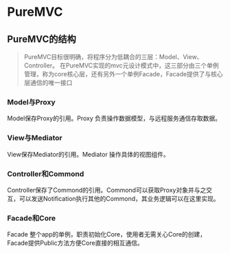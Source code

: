 # PureMVC
## PureMVC的结构 ##
> PureMVC目标很明确，将程序分为低耦合的三层：Model、View、Controller。
 在PureMVC实现的mvc元设计模式中，这三部分由三个单例管理，称为core核心层，还有另外一个单例Facade，Facade提供了与核心层通信的唯一接口
 
### Model与Proxy
Model保存Proxy的引用。Proxy 负责操作数据模型，与远程服务通信存取数据。
### View与Mediator
View保存Mediator的引用。Mediator 操作具体的视图组件。
### Controller和Commond
Controller保存了Commond的引用。Commond可以获取Proxy对象并与之交互，可以发送Notification执行其他的Commond，其业务逻辑可以在这里实现。
### Facade和Core
Facade 整个app的单例，职责初始化Core，使用者无需关心Core的创建，Facade提供Public方法方便Core直接的相互通信。
